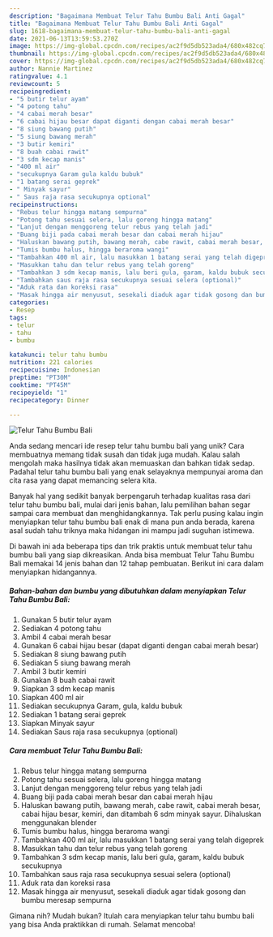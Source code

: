 ```yaml
---
description: "Bagaimana Membuat Telur Tahu Bumbu Bali Anti Gagal"
title: "Bagaimana Membuat Telur Tahu Bumbu Bali Anti Gagal"
slug: 1618-bagaimana-membuat-telur-tahu-bumbu-bali-anti-gagal
date: 2021-06-13T13:59:53.270Z
image: https://img-global.cpcdn.com/recipes/ac2f9d5db523ada4/680x482cq70/telur-tahu-bumbu-bali-foto-resep-utama.jpg
thumbnail: https://img-global.cpcdn.com/recipes/ac2f9d5db523ada4/680x482cq70/telur-tahu-bumbu-bali-foto-resep-utama.jpg
cover: https://img-global.cpcdn.com/recipes/ac2f9d5db523ada4/680x482cq70/telur-tahu-bumbu-bali-foto-resep-utama.jpg
author: Nannie Martinez
ratingvalue: 4.1
reviewcount: 5
recipeingredient:
- "5 butir telur ayam"
- "4 potong tahu"
- "4 cabai merah besar"
- "6 cabai hijau besar dapat diganti dengan cabai merah besar"
- "8 siung bawang putih"
- "5 siung bawang merah"
- "3 butir kemiri"
- "8 buah cabai rawit"
- "3 sdm kecap manis"
- "400 ml air"
- "secukupnya Garam gula kaldu bubuk"
- "1 batang serai geprek"
- " Minyak sayur"
- " Saus raja rasa secukupnya optional"
recipeinstructions:
- "Rebus telur hingga matang sempurna"
- "Potong tahu sesuai selera, lalu goreng hingga matang"
- "Lanjut dengan menggoreng telur rebus yang telah jadi"
- "Buang biji pada cabai merah besar dan cabai merah hijau"
- "Haluskan bawang putih, bawang merah, cabe rawit, cabai merah besar, cabai hijau besar, kemiri, dan ditambah 6 sdm minyak sayur. Dihaluskan menggunakan blender"
- "Tumis bumbu halus, hingga beraroma wangi"
- "Tambahkan 400 ml air, lalu masukkan 1 batang serai yang telah digeprek"
- "Masukkan tahu dan telur rebus yang telah goreng"
- "Tambahkan 3 sdm kecap manis, lalu beri gula, garam, kaldu bubuk secukupnya"
- "Tambahkan saus raja rasa secukupnya sesuai selera (optional)"
- "Aduk rata dan koreksi rasa"
- "Masak hingga air menyusut, sesekali diaduk agar tidak gosong dan bumbu meresap sempurna"
categories:
- Resep
tags:
- telur
- tahu
- bumbu

katakunci: telur tahu bumbu 
nutrition: 221 calories
recipecuisine: Indonesian
preptime: "PT30M"
cooktime: "PT45M"
recipeyield: "1"
recipecategory: Dinner

---
```



![Telur Tahu Bumbu Bali](https://img-global.cpcdn.com/recipes/ac2f9d5db523ada4/680x482cq70/telur-tahu-bumbu-bali-foto-resep-utama.jpg)

Anda sedang mencari ide resep telur tahu bumbu bali yang unik? Cara membuatnya memang tidak susah dan tidak juga mudah. Kalau salah mengolah maka hasilnya tidak akan memuaskan dan bahkan tidak sedap. Padahal telur tahu bumbu bali yang enak selayaknya mempunyai aroma dan cita rasa yang dapat memancing selera kita.



Banyak hal yang sedikit banyak berpengaruh terhadap kualitas rasa dari telur tahu bumbu bali, mulai dari jenis bahan, lalu pemilihan bahan segar sampai cara membuat dan menghidangkannya. Tak perlu pusing kalau ingin menyiapkan telur tahu bumbu bali enak di mana pun anda berada, karena asal sudah tahu triknya maka hidangan ini mampu jadi suguhan istimewa.


Di bawah ini ada beberapa tips dan trik praktis untuk membuat telur tahu bumbu bali yang siap dikreasikan. Anda bisa membuat Telur Tahu Bumbu Bali memakai 14 jenis bahan dan 12 tahap pembuatan. Berikut ini cara dalam menyiapkan hidangannya.

<!--inarticleads1-->

##### Bahan-bahan dan bumbu yang dibutuhkan dalam menyiapkan Telur Tahu Bumbu Bali:

1. Gunakan 5 butir telur ayam
1. Sediakan 4 potong tahu
1. Ambil 4 cabai merah besar
1. Gunakan 6 cabai hijau besar (dapat diganti dengan cabai merah besar)
1. Sediakan 8 siung bawang putih
1. Sediakan 5 siung bawang merah
1. Ambil 3 butir kemiri
1. Gunakan 8 buah cabai rawit
1. Siapkan 3 sdm kecap manis
1. Siapkan 400 ml air
1. Sediakan secukupnya Garam, gula, kaldu bubuk
1. Sediakan 1 batang serai geprek
1. Siapkan  Minyak sayur
1. Sediakan  Saus raja rasa secukupnya (optional)




<!--inarticleads2-->

##### Cara membuat Telur Tahu Bumbu Bali:

1. Rebus telur hingga matang sempurna
1. Potong tahu sesuai selera, lalu goreng hingga matang
1. Lanjut dengan menggoreng telur rebus yang telah jadi
1. Buang biji pada cabai merah besar dan cabai merah hijau
1. Haluskan bawang putih, bawang merah, cabe rawit, cabai merah besar, cabai hijau besar, kemiri, dan ditambah 6 sdm minyak sayur. Dihaluskan menggunakan blender
1. Tumis bumbu halus, hingga beraroma wangi
1. Tambahkan 400 ml air, lalu masukkan 1 batang serai yang telah digeprek
1. Masukkan tahu dan telur rebus yang telah goreng
1. Tambahkan 3 sdm kecap manis, lalu beri gula, garam, kaldu bubuk secukupnya
1. Tambahkan saus raja rasa secukupnya sesuai selera (optional)
1. Aduk rata dan koreksi rasa
1. Masak hingga air menyusut, sesekali diaduk agar tidak gosong dan bumbu meresap sempurna




Gimana nih? Mudah bukan? Itulah cara menyiapkan telur tahu bumbu bali yang bisa Anda praktikkan di rumah. Selamat mencoba!
